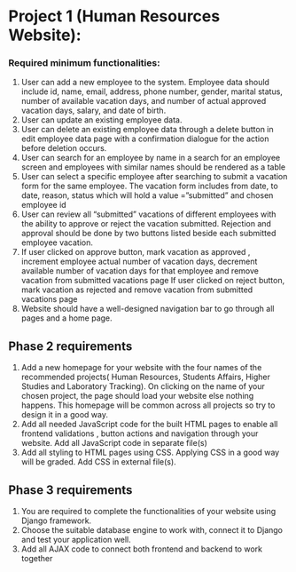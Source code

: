 <h1>Project 1 (Human Resources Website):</h1>
<h3>Required minimum functionalities:</h3>
<ol>
<li> 
  User can add a new employee to the system. Employee data should include id,
name, email, address, phone number, gender, marital status, number of available
vacation days, and number of actual approved vacation days, salary, and date of
birth.
</li>
  <li> 
User can update an existing employee data.
  </li>
  <li> 
User can delete an existing employee data through a delete button in edit
employee data page with a confirmation dialogue for the action before deletion
occurs.
</li>
  <li> 
User can search for an employee by name in a search for an employee screen
and employees with similar names should be rendered as a table
</li>
  <li> 
User can select a specific employee after searching to submit a vacation form for
the same employee. The vacation form includes from date, to date, reason,
status which will hold a value =”submitted” and chosen employee id
</li>
  <li> 
User can review all “submitted” vacations of different employees with the ability to
approve or reject the vacation submitted. Rejection and approval should be done
by two buttons listed beside each submitted employee vacation.
</li>
  <li> 
If user clicked on approve button, mark vacation as approved , increment
employee actual number of vacation days, decrement available number of
vacation days for that employee and remove vacation from submitted vacations
page
If user clicked on reject button, mark vacation as rejected and remove vacation
from submitted vacations page
</li>
  <li> 
Website should have a well-designed navigation bar to go through all pages and
a home page.
</li>
  </ol>

<h2>Phase 2 requirements</h2>
<ol>
  <li>
Add a new homepage for your website with the four names of the recommended projects( Human Resources, Students Affairs, Higher Studies and Laboratory Tracking). On clicking on the name of your chosen project, the page should load your website else nothing happens. This homepage will be common across all projects so try to design it in a good way.
  </li>
  <li>
    Add all needed JavaScript code for the built HTML pages to enable all frontend validations , button actions and navigation through your website. Add all JavaScript code in separate file(s)
  </li>
  <li>Add all styling to HTML pages using CSS.
Applying CSS in a good way will be graded.
Add CSS in external file(s).
  </li>
</ol>

<h2>Phase 3 requirements</h2>
<ol>
  <li>
      You are required to complete the functionalities of your website using Django framework.
  </li>
  <li>
    Choose the suitable database engine to work with, connect it to Django and test your application well.
  </li>
  <li>
      Add all AJAX code to connect both frontend and backend to work together
  </li>
</ol>
  
